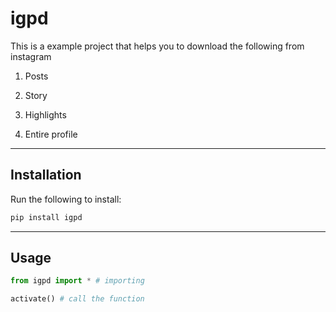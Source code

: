 # igpd

This is a example project that helps you to download the following from instagram

1. Posts

2. Story

3. Highlights

4. Entire profile

<hr />

## Installation

Run the following to install:

```python
pip install igpd
```
<hr />

## Usage

```python
from igpd import * # importing

activate() # call the function
```


